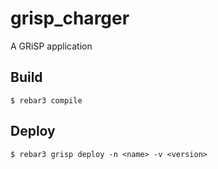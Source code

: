 grisp_charger
=====

A GRiSP application

Build
-----

    $ rebar3 compile

Deploy
------

    $ rebar3 grisp deploy -n <name> -v <version>
